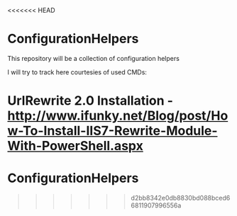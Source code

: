 <<<<<<< HEAD
# ConfigurationHelpers
This repository will be a collection of configuration helpers

I will try to track here courtesies of used CMDs:

UrlRewrite 2.0 Installation - http://www.ifunky.net/Blog/post/How-To-Install-IIS7-Rewrite-Module-With-PowerShell.aspx
=======
# ConfigurationHelpers
>>>>>>> d2bb8342e0db8830bd088bced66811907996556a
